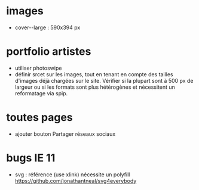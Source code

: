 # images
- cover--large : 590x394 px

# portfolio artistes
- utiliser photoswipe
- définir srcet sur les images, tout en tenant en compte des tailles d'images déjà chargées sur le site. Vérifier si la plupart sont à 500 px de largeur ou si les formats sont plus hétérogènes et nécessitent un reformatage via spip.

# toutes pages
- ajouter bouton Partager réseaux sociaux

# bugs IE 11
- svg : référence (use xlink) nécessite un polyfill https://github.com/jonathantneal/svg4everybody
